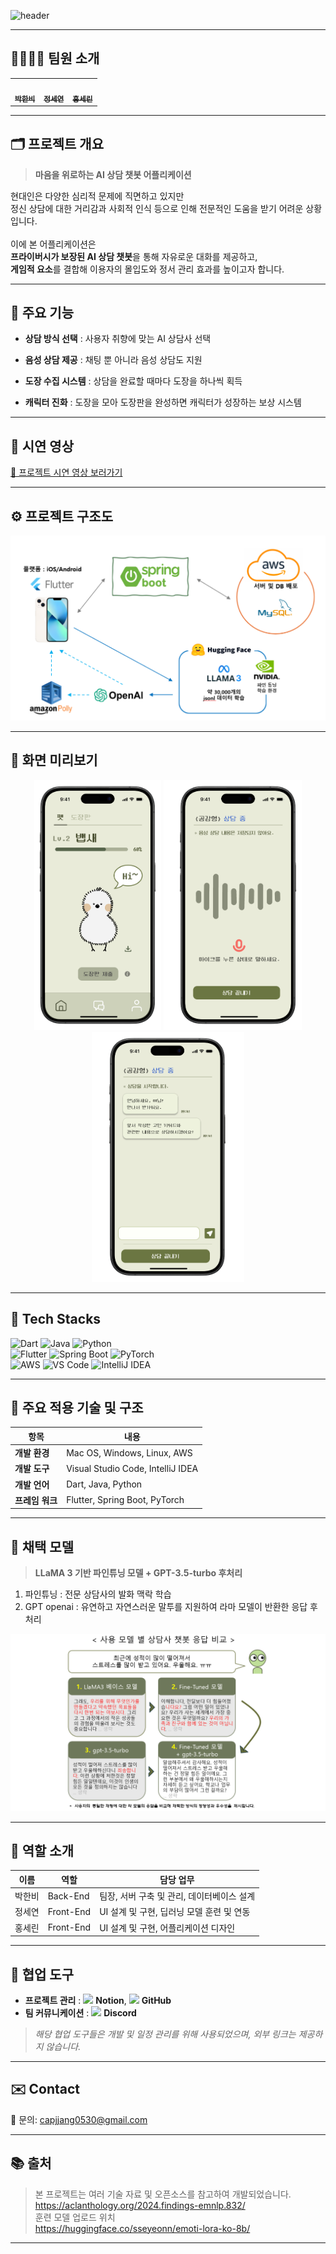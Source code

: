 ![header](https://capsule-render.vercel.app/api?type=waving&color=gradient&height=200&text=Welcome!%20We're%20Team.CapJjang👋&fontSize=40)<br>

</div>

---

## 👨‍👩‍👧‍👧 팀원 소개

<table>
  <tbody>
    <tr>
      <td align="center"><a href="https://github.com/Park-Han-bi"><img src="https://avatars.githubusercontent.com/u/146988153?v=4" width="150px;" alt=""/><br /><sub><b>박한비</b></sub></a><br /></td>
      <td align="center"><a href="https://github.com/sseyeonn"><img src="https://github.com/user-attachments/assets/ccff23b6-873c-4a70-b58a-a1038c6de7d6" width="150px;" alt=""/><br /><sub><b>정세연</b></sub></a><br /></td>
      <td align="center"><a href="https://github.com/tpfls"><img src="https://avatars.githubusercontent.com/u/165572388?v=4" width="150px;" alt=""/><br /><sub><b>홍세린</b></sub></a><br /></td>
    </tr>
  </tbody>
</table>

---

## 🗂️ 프로젝트 개요

> **마음을 위로하는
AI 상담 챗봇 어플리케이션**

현대인은 다양한 심리적 문제에 직면하고 있지만<br>
정신 상담에 대한 거리감과 사회적 인식 등으로 인해 전문적인 도움을 받기
어려운 상황입니다. <br><br>
이에 본 어플리케이션은 <br>**프라이버시가 보장된 AI 상담 챗봇**을 통해 자유로운 대화를 제공하고, <br>**게임적 요소**를
결합해 이용자의 몰입도와 정서 관리 효과를 높이고자 합니다.

---

## 🔑 주요 기능

- **상담 방식 선택** : 사용자 취향에 맞는 AI 상담사 선택
  
- **음성 상담 제공** : 채팅 뿐 아니라 음성 상담도 지원
  
- **도장 수집 시스템** : 상담을 완료할 때마다 도장을 하나씩 획득
  
- **캐릭터 진화** : 도장을 모아 도장판을 완성하면 캐릭터가 성장하는 보상 시스템

---

## 🎥 시연 영상

[🔗 프로젝트 시연 영상 보러가기](https://youtu.be/bTdNY5alUvc)

---

## ⚙️ 프로젝트 구조도

<div align="center">
  <img src="./images/구조도.png" style="max-width: 100%; height: auto;" />
</div>

---

## 📸 화면 미리보기

<div align="center">
  <img src="./images/1.png" height="400"/>
  <img src="./images/2.png" height="400"/>
  <img src="./images/3.png" height="400"/>
</div>


---

## 🔧 Tech Stacks

![Dart](https://img.shields.io/badge/Dart-0175C2?style=for-the-badge&logo=dart&logoColor=white)
![Java](https://img.shields.io/badge/Java-007396?style=for-the-badge&logo=java&logoColor=white)
![Python](https://img.shields.io/badge/Python-3776AB?style=for-the-badge&logo=python&logoColor=white)
<br>
![Flutter](https://img.shields.io/badge/Flutter-02569B?style=for-the-badge&logo=flutter&logoColor=white)
![Spring Boot](https://img.shields.io/badge/SpringBoot-6DB33F?style=for-the-badge&logo=springboot&logoColor=white)
![PyTorch](https://img.shields.io/badge/PyTorch-EE4C2C?style=for-the-badge&logo=pytorch&logoColor=white)
<br>
![AWS](https://img.shields.io/badge/AWS-232F3E?style=for-the-badge&logo=amazonaws&logoColor=white)
![VS Code](https://img.shields.io/badge/VSCode-007ACC?style=for-the-badge&logo=visualstudiocode&logoColor=white)
![IntelliJ IDEA](https://img.shields.io/badge/IntelliJIDEA-000000?style=for-the-badge&logo=intellijidea&logoColor=white)

---

## 🧰 주요 적용 기술 및 구조

| 항목 | 내용 |
|------|------|
| **개발 환경** | Mac OS, Windows, Linux, AWS |
| **개발 도구** | Visual Studio Code, IntelliJ IDEA |
| **개발 언어** | Dart, Java, Python |
| **프레임 워크** | Flutter, Spring Boot, PyTorch |

---

## 🤖 채택 모델

> **LLaMA 3 기반 파인튜닝 모델 + GPT-3.5-turbo 후처리**

1. 파인튜닝 : 전문 상담사의 발화 맥락 학습
2. GPT openai : 유연하고 자연스러운 말투를 지원하여 라마 모델이 반환한 응답 후처리

<div align="center">
  <img src="./images/모델비교.png" style="max-width: 100%; height: auto;" />
</div>

---

## 👥 역할 소개

| 이름 | 역할 | 담당 업무 |
|------|------|------------|
| 박한비 | Back-End | 팀장, 서버 구축 및 관리, 데이터베이스 설계 |
| 정세연 | Front-End | UI 설계 및 구현, 딥러닝 모델 훈련 및 연동 |
| 홍세린 | Front-End | UI 설계 및 구현, 어플리케이션 디자인 |

---

## 📎 협업 도구

- **프로젝트 관리** : <img src="https://www.venturesquare.net/wp-content/uploads/2020/06/notion.png" width="20"/> **Notion**,
  <img src="https://cdn-icons-png.flaticon.com/512/25/25231.png" width="20"/> **GitHub**
- **팀 커뮤니케이션** : <img src="https://encrypted-tbn0.gstatic.com/images?q=tbn:ANd9GcR8aMugg7LWDXqkWc-9JlApM4MLPXhi-EPDYA&s" width="20"/> **Discord**

> *해당 협업 도구들은 개발 및 일정 관리를 위해 사용되었으며, 외부 링크는 제공하지 않습니다.*

---

## ✉️ Contact

📮 문의: [capjjang0530@gmail.com](mailto:capjjang0530@gmail.com)

---

## 📚 출처

> 본 프로젝트는 여러 기술 자료 및 오픈소스를 참고하여 개발되었습니다.  
<https://aclanthology.org/2024.findings-emnlp.832/>    
> 훈련 모델 업로드 위치  
<https://huggingface.co/sseyeonn/emoti-lora-ko-8b/>

---


